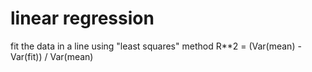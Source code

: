 # linear regression

fit the data in a line using "least squares" method
R**2 = (Var(mean) - Var(fit)) / Var(mean)
